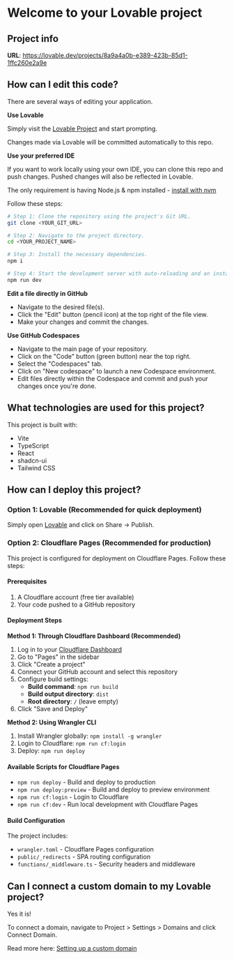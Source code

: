 # Welcome to your Lovable project

## Project info

**URL**: https://lovable.dev/projects/8a9a4a0b-e389-423b-85d1-1ffc260e2a9e

## How can I edit this code?

There are several ways of editing your application.

**Use Lovable**

Simply visit the [Lovable Project](https://lovable.dev/projects/8a9a4a0b-e389-423b-85d1-1ffc260e2a9e) and start prompting.

Changes made via Lovable will be committed automatically to this repo.

**Use your preferred IDE**

If you want to work locally using your own IDE, you can clone this repo and push changes. Pushed changes will also be reflected in Lovable.

The only requirement is having Node.js & npm installed - [install with nvm](https://github.com/nvm-sh/nvm#installing-and-updating)

Follow these steps:

```sh
# Step 1: Clone the repository using the project's Git URL.
git clone <YOUR_GIT_URL>

# Step 2: Navigate to the project directory.
cd <YOUR_PROJECT_NAME>

# Step 3: Install the necessary dependencies.
npm i

# Step 4: Start the development server with auto-reloading and an instant preview.
npm run dev
```

**Edit a file directly in GitHub**

- Navigate to the desired file(s).
- Click the "Edit" button (pencil icon) at the top right of the file view.
- Make your changes and commit the changes.

**Use GitHub Codespaces**

- Navigate to the main page of your repository.
- Click on the "Code" button (green button) near the top right.
- Select the "Codespaces" tab.
- Click on "New codespace" to launch a new Codespace environment.
- Edit files directly within the Codespace and commit and push your changes once you're done.

## What technologies are used for this project?

This project is built with:

- Vite
- TypeScript
- React
- shadcn-ui
- Tailwind CSS

## How can I deploy this project?

### Option 1: Lovable (Recommended for quick deployment)
Simply open [Lovable](https://lovable.dev/projects/8a9a4a0b-e389-423b-85d1-1ffc260e2a9e) and click on Share -> Publish.

### Option 2: Cloudflare Pages (Recommended for production)

This project is configured for deployment on Cloudflare Pages. Follow these steps:

#### Prerequisites
1. A Cloudflare account (free tier available)
2. Your code pushed to a GitHub repository

#### Deployment Steps

**Method 1: Through Cloudflare Dashboard (Recommended)**
1. Log in to your [Cloudflare Dashboard](https://dash.cloudflare.com/)
2. Go to "Pages" in the sidebar
3. Click "Create a project"
4. Connect your GitHub account and select this repository
5. Configure build settings:
   - **Build command**: `npm run build`
   - **Build output directory**: `dist`
   - **Root directory**: `/` (leave empty)
6. Click "Save and Deploy"

**Method 2: Using Wrangler CLI**
1. Install Wrangler globally: `npm install -g wrangler`
2. Login to Cloudflare: `npm run cf:login`
3. Deploy: `npm run deploy`

#### Available Scripts for Cloudflare Pages
- `npm run deploy` - Build and deploy to production
- `npm run deploy:preview` - Build and deploy to preview environment
- `npm run cf:login` - Login to Cloudflare
- `npm run cf:dev` - Run local development with Cloudflare Pages

#### Build Configuration
The project includes:
- `wrangler.toml` - Cloudflare Pages configuration
- `public/_redirects` - SPA routing configuration
- `functions/_middleware.ts` - Security headers and middleware

## Can I connect a custom domain to my Lovable project?

Yes it is!

To connect a domain, navigate to Project > Settings > Domains and click Connect Domain.

Read more here: [Setting up a custom domain](https://docs.lovable.dev/tips-tricks/custom-domain#step-by-step-guide)
